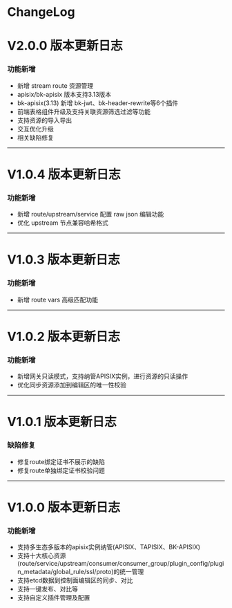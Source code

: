 # ChangeLog
<!-- 2025-09-13 -->
# V2.0.0 版本更新日志

### 功能新增
- 新增 stream route 资源管理
- apisix/bk-apisix 版本支持3.13版本
- bk-apisix(3.13) 新增 bk-jwt、bk-header-rewrite等6个插件
- 前端表格组件升级及支持关联资源筛选过滤等功能
- 支持资源的导入导出
- 交互优化升级
- 相关缺陷修复
---

<!-- 2025-07-10 -->
# V1.0.4 版本更新日志

### 功能新增
- 新增 route/upstream/service 配置 raw json 编辑功能
- 优化 upstream 节点兼容哈希格式
---

<!-- 2025-07-09 -->
# V1.0.3 版本更新日志

### 功能新增
- 新增 route vars 高级匹配功能
---

<!-- 2025-05-15 -->
# V1.0.2 版本更新日志

### 功能新增
- 新增网关只读模式，支持纳管APISIX实例，进行资源的只读操作
- 优化同步资源添加到编辑区的唯一性校验
---

<!-- 2025-04-01 -->
# V1.0.1 版本更新日志

### 缺陷修复
- 修复route绑定证书不展示的缺陷
- 修复route单独绑定证书校验问题
---

<!-- 2025-03-18 -->
# V1.0.0 版本更新日志

### 功能新增
- 支持多生态多版本的apisix实例纳管(APISIX、TAPISIX、BK-APISIX)
- 支持十大核心资源(route/service/upstream/consumer/consumer_group/plugin_config/plugin_metadata/global_rule/ssl/proto)的统一管理
- 支持etcd数据到控制面编辑区的同步、对比
- 支持一键发布、对比等
- 支持自定义插件管理及配置





